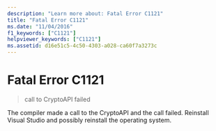 ```yaml
---
description: "Learn more about: Fatal Error C1121"
title: "Fatal Error C1121"
ms.date: "11/04/2016"
f1_keywords: ["C1121"]
helpviewer_keywords: ["C1121"]
ms.assetid: d16e51c5-4c50-4303-a028-ca60f7a3273c
---
```

# Fatal Error C1121

> call to CryptoAPI failed

The compiler made a call to the CryptoAPI and the call failed. Reinstall Visual Studio and possibly reinstall the operating system.

